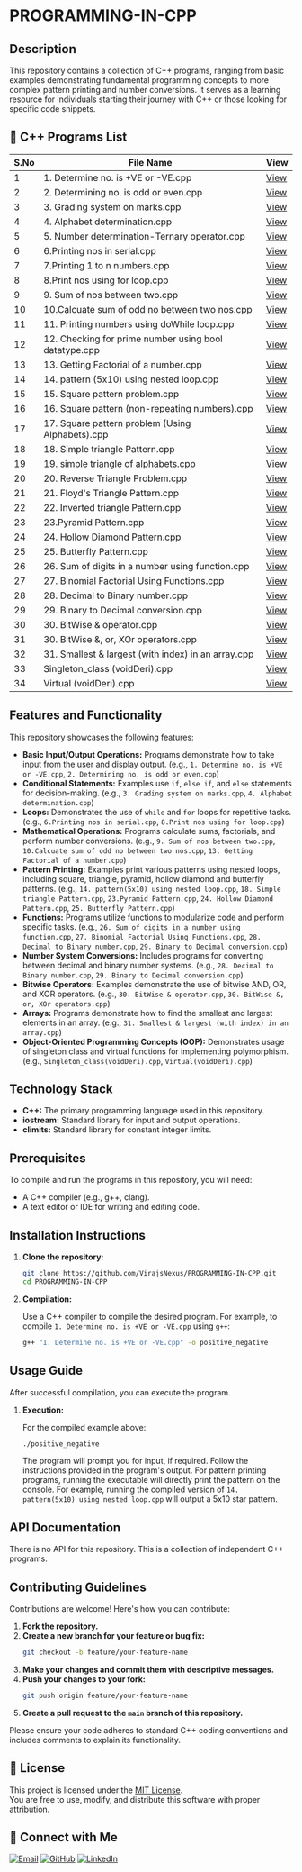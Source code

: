 # PROGRAMMING-IN-CPP

## Description
This repository contains a collection of C++ programs, ranging from basic examples demonstrating fundamental programming concepts to more complex pattern printing and number conversions. It serves as a learning resource for individuals starting their journey with C++ or those looking for specific code snippets.


## 📂 C++ Programs List

| S.No | File Name | View |
|------|-----------|------|
| 1    | 1. Determine no. is +VE or -VE.cpp | [View](https://github.com/VirajsNexus/PROGRAMMING-IN-CPP/blob/main/1.%20Determine%20no.%20is%20%2BVE%20or%20-VE.cpp) |
| 2    | 2. Determining no. is odd or even.cpp | [View](https://github.com/VirajsNexus/PROGRAMMING-IN-CPP/blob/main/2.%20Determining%20no.%20is%20odd%20or%20even.cpp) |
| 3    | 3. Grading system on marks.cpp | [View](https://github.com/VirajsNexus/PROGRAMMING-IN-CPP/blob/main/3.%20Grading%20system%20on%20marks.cpp) |
| 4    | 4. Alphabet determination.cpp | [View](https://github.com/VirajsNexus/PROGRAMMING-IN-CPP/blob/main/4.%20Alphabet%20determination.cpp) |
| 5    | 5. Number determination-Ternary operator.cpp | [View](https://github.com/VirajsNexus/PROGRAMMING-IN-CPP/blob/main/5.%20Number%20determination-Ternary%20operator.cpp) |
| 6    | 6.Printing nos in serial.cpp | [View](https://github.com/VirajsNexus/PROGRAMMING-IN-CPP/blob/main/6.Printing%20nos%20in%20serial.cpp) |
| 7    | 7.Printing 1 to n numbers.cpp | [View](https://github.com/VirajsNexus/PROGRAMMING-IN-CPP/blob/main/7.Printing%201%20to%20n%20numbers.cpp) |
| 8    | 8.Print nos using for loop.cpp | [View](https://github.com/VirajsNexus/PROGRAMMING-IN-CPP/blob/main/8.Print%20nos%20using%20for%20loop.cpp) |
| 9    | 9. Sum of nos between two.cpp | [View](https://github.com/VirajsNexus/PROGRAMMING-IN-CPP/blob/main/9.%20Sum%20of%20nos%20between%20two.cpp) |
| 10   | 10.Calcuate sum of odd no between two nos.cpp | [View](https://github.com/VirajsNexus/PROGRAMMING-IN-CPP/blob/main/10.Calcuate%20sum%20of%20odd%20no%20between%20two%20nos.cpp) |
| 11   | 11. Printing numbers using doWhile loop.cpp | [View](https://github.com/VirajsNexus/PROGRAMMING-IN-CPP/blob/main/11.%20Printing%20numbers%20using%20doWhile%20loop.cpp) |
| 12   | 12. Checking for prime number using bool datatype.cpp | [View](https://github.com/VirajsNexus/PROGRAMMING-IN-CPP/blob/main/12.%20Checking%20for%20prime%20number%20using%20bool%20datatype.cpp) |
| 13   | 13. Getting Factorial of a number.cpp | [View](https://github.com/VirajsNexus/PROGRAMMING-IN-CPP/blob/main/13.%20Getting%20Factorial%20of%20a%20number.cpp) |
| 14   | 14. pattern (5x10) using nested loop.cpp | [View](https://github.com/VirajsNexus/PROGRAMMING-IN-CPP/blob/main/14.%20pattern%20(5x10)%20using%20nested%20loop.cpp) |
| 15   | 15. Square pattern problem.cpp | [View](https://github.com/VirajsNexus/PROGRAMMING-IN-CPP/blob/main/15.%20Square%20pattern%20problem.cpp) |
| 16   | 16. Square pattern (non-repeating numbers).cpp | [View](https://github.com/VirajsNexus/PROGRAMMING-IN-CPP/blob/main/16.%20Square%20pattern%20(non-repeating%20numbers).cpp) |
| 17   | 17. Square pattern problem (Using Alphabets).cpp | [View](https://github.com/VirajsNexus/PROGRAMMING-IN-CPP/blob/main/17.%20Square%20pattern%20problem%20(Using%20Alphabets).cpp) |
| 18   | 18. Simple triangle Pattern.cpp | [View](https://github.com/VirajsNexus/PROGRAMMING-IN-CPP/blob/main/18.%20Simple%20triangle%20Pattern.cpp) |
| 19   | 19. simple triangle of alphabets.cpp | [View](https://github.com/VirajsNexus/PROGRAMMING-IN-CPP/blob/main/19.%20simple%20triangle%20of%20alphabets.cpp) |
| 20   | 20. Reverse Triangle Problem.cpp | [View](https://github.com/VirajsNexus/PROGRAMMING-IN-CPP/blob/main/20.%20Reverse%20Triangle%20Problem.cpp) |
| 21   | 21. Floyd's Triangle Pattern.cpp | [View](https://github.com/VirajsNexus/PROGRAMMING-IN-CPP/blob/main/21.%20Floyd's%20Triangle%20Pattern.cpp) |
| 22   | 22. Inverted triangle Pattern.cpp | [View](https://github.com/VirajsNexus/PROGRAMMING-IN-CPP/blob/main/22.%20Inverted%20triangle%20Pattern.cpp) |
| 23   | 23.Pyramid Pattern.cpp | [View](https://github.com/VirajsNexus/PROGRAMMING-IN-CPP/blob/main/23.Pyramid%20Pattern.cpp) |
| 24   | 24. Hollow Diamond Pattern.cpp | [View](https://github.com/VirajsNexus/PROGRAMMING-IN-CPP/blob/main/24.%20Hollow%20Diamond%20Pattern.cpp) |
| 25   | 25. Butterfly Pattern.cpp | [View](https://github.com/VirajsNexus/PROGRAMMING-IN-CPP/blob/main/25.%20Butterfly%20Pattern.cpp) |
| 26   | 26. Sum of digits in a number using function.cpp | [View](https://github.com/VirajsNexus/PROGRAMMING-IN-CPP/blob/main/26.%20Sum%20of%20digits%20in%20a%20number%20using%20function.cpp) |
| 27   | 27. Binomial Factorial Using Functions.cpp | [View](https://github.com/VirajsNexus/PROGRAMMING-IN-CPP/blob/main/27.%20Binomial%20Factorial%20Using%20Functions.cpp) |
| 28   | 28. Decimal to Binary number.cpp | [View](https://github.com/VirajsNexus/PROGRAMMING-IN-CPP/blob/main/28.%20Decimal%20to%20Binary%20number.cpp) |
| 29   | 29. Binary to Decimal conversion.cpp | [View](https://github.com/VirajsNexus/PROGRAMMING-IN-CPP/blob/main/29.%20Binary%20to%20Decimal%20conversion.cpp) |
| 30   | 30. BitWise & operator.cpp | [View](https://github.com/VirajsNexus/PROGRAMMING-IN-CPP/blob/main/30.%20BitWise%20%26%20operator.cpp) |
| 31   | 30. BitWise &, or, XOr operators.cpp | [View](https://github.com/VirajsNexus/PROGRAMMING-IN-CPP/blob/main/30.%20BitWise%20%26,%20or,%20XOr%20operators.cpp) |
| 32   | 31. Smallest & largest (with index) in an array.cpp | [View](https://github.com/VirajsNexus/PROGRAMMING-IN-CPP/blob/main/31.%20Smallest%20%26%20largest%20(with%20index)%20in%20an%20array.cpp) |
| 33   | Singleton_class (voidDeri).cpp | [View](https://github.com/VirajsNexus/PROGRAMMING-IN-CPP/blob/main/Singleton_class%20(voidDeri).cpp) |
| 34   | Virtual (voidDeri).cpp | [View](https://github.com/VirajsNexus/PROGRAMMING-IN-CPP/blob/main/Virtual%20(voidDeri).cpp) |


## Features and Functionality

This repository showcases the following features:

*   **Basic Input/Output Operations:** Programs demonstrate how to take input from the user and display output. (e.g., `1. Determine no. is +VE or -VE.cpp`, `2. Determining no. is odd or even.cpp`)
*   **Conditional Statements:**  Examples use `if`, `else if`, and `else` statements for decision-making. (e.g., `3. Grading system on marks.cpp`, `4. Alphabet determination.cpp`)
*   **Loops:**  Demonstrates the use of `while` and `for` loops for repetitive tasks. (e.g., `6.Printing nos in serial.cpp`, `8.Print nos using for loop.cpp`)
*   **Mathematical Operations:** Programs calculate sums, factorials, and perform number conversions. (e.g., `9. Sum of nos between two.cpp`, `10.Calcuate sum of odd no between two nos.cpp`, `13. Getting Factorial of a number.cpp`)
*   **Pattern Printing:**  Examples print various patterns using nested loops, including square, triangle, pyramid, hollow diamond and butterfly patterns. (e.g., `14. pattern(5x10) using nested loop.cpp`, `18. Simple triangle Pattern.cpp`, `23.Pyramid Pattern.cpp`, `24. Hollow Diamond Pattern.cpp`, `25. Butterfly Pattern.cpp`)
*   **Functions:** Programs utilize functions to modularize code and perform specific tasks. (e.g., `26. Sum of digits in a number using function.cpp`, `27. Binomial Factorial Using Functions.cpp`, `28. Decimal to Binary number.cpp`, `29. Binary to Decimal conversion.cpp`)
*   **Number System Conversions:** Includes programs for converting between decimal and binary number systems. (e.g., `28. Decimal to Binary number.cpp`, `29. Binary to Decimal conversion.cpp`)
*   **Bitwise Operators:** Examples demonstrate the use of bitwise AND, OR, and XOR operators. (e.g., `30. BitWise & operator.cpp`, `30. BitWise &, or, XOr operators.cpp`)
*   **Arrays:** Programs demonstrate how to find the smallest and largest elements in an array. (e.g., `31. Smallest & largest (with index) in an array.cpp`)
*   **Object-Oriented Programming Concepts (OOP):** Demonstrates usage of singleton class and virtual functions for implementing polymorphism. (e.g., `Singleton_class(voidDeri).cpp`, `Virtual(voidDeri).cpp`)

## Technology Stack

*   **C++:**  The primary programming language used in this repository.
*   **iostream:** Standard library for input and output operations.
*   **climits:** Standard library for constant integer limits.

## Prerequisites

To compile and run the programs in this repository, you will need:

*   A C++ compiler (e.g., g++, clang).
*   A text editor or IDE for writing and editing code.

## Installation Instructions

1.  **Clone the repository:**
    ```bash
    git clone https://github.com/VirajsNexus/PROGRAMMING-IN-CPP.git
    cd PROGRAMMING-IN-CPP
    ```

2.  **Compilation:**

    Use a C++ compiler to compile the desired program. For example, to compile `1. Determine no. is +VE or -VE.cpp` using `g++`:

    ```bash
    g++ "1. Determine no. is +VE or -VE.cpp" -o positive_negative
    ```

## Usage Guide

After successful compilation, you can execute the program.

1.  **Execution:**

    For the compiled example above:
    ```bash
    ./positive_negative
    ```

    The program will prompt you for input, if required. Follow the instructions provided in the program's output. For pattern printing programs, running the executable will directly print the pattern on the console. For example, running the compiled version of `14. pattern(5x10) using nested loop.cpp` will output a 5x10 star pattern.

## API Documentation
There is no API for this repository. This is a collection of independent C++ programs.

## Contributing Guidelines

Contributions are welcome! Here's how you can contribute:

1.  **Fork the repository.**
2.  **Create a new branch for your feature or bug fix:**
    ```bash
    git checkout -b feature/your-feature-name
    ```
3.  **Make your changes and commit them with descriptive messages.**
4.  **Push your changes to your fork:**
    ```bash
    git push origin feature/your-feature-name
    ```
5.  **Create a pull request to the `main` branch of this repository.**

Please ensure your code adheres to standard C++ coding conventions and includes comments to explain its functionality.

## 📜 License

This project is licensed under the [MIT License](https://opensource.org/licenses/MIT).  
You are free to use, modify, and distribute this software with proper attribution.

## 🔗 Connect with Me

[![Email](https://img.shields.io/badge/Email-virajjamdhade6@gmail.com-D14836?style=for-the-badge&logo=gmail&logoColor=white)](mailto:virajjamdhade6@gmail.com)
[![GitHub](https://img.shields.io/badge/GitHub-VirajsNexus-181717?style=for-the-badge&logo=github)](https://github.com/VirajsNexus)
[![LinkedIn](https://img.shields.io/badge/LinkedIn-Viraj%20Jamdhade-0A66C2?style=for-the-badge&logo=linkedin&logoColor=white)](https://www.linkedin.com/in/viraj-jamdhade9420/)
